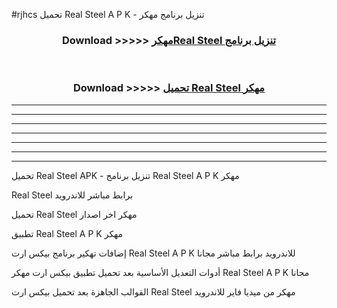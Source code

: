 #rjhcs تحميل Real Steel  A P K - تنزيل برنامج مهكر



<div align="center">
<h3>Download >>>>> <a href="https://runaway1.web.app/?sq=Real Steel ">مهكرReal Steel  تنزيل برنامج</a></h3><br>

<h3>Download >>>>> <a href="https://runaway1.web.app/?sq=Real Steel ">تحميل Real Steel  مهكر</a></h3>
</div>


----------------------------------------------------------

----------------------------------------------------------

----------------------------------------------------------

----------------------------------------------------------

----------------------------------------------------------

----------------------------------------------------------

----------------------------------------------------------

تحميل Real Steel  APK - تنزيل برنامج Real Steel  A P K مهكر

Real Steel  برابط مباشر للاندرويد

تحميل Real Steel  مهكر اخر اصدار

تطبيق Real Steel  A P K مهكر

إضافات تهكير برنامج بيكس ارت Real Steel  A P K للاندرويد برابط مباشر مجانا

أدوات التعديل الأساسية بعد تحميل تطبيق بيكس ارت مهكر Real Steel  A P K مجانا

القوالب الجاهزة بعد تحميل بيكس ارت Real Steel  مهكر من ميديا فاير للاندرويد


